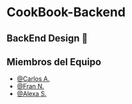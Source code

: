 # CookBook-Backend

## BackEnd Design &#x1F6A7; 

## Miembros del Equipo

- [@Carlos A.](https://github.com/bolften)
- [@Fran N.](https://github.com/frannav)
- [@Alexa S.](https://github.com/AlexaGSC)

